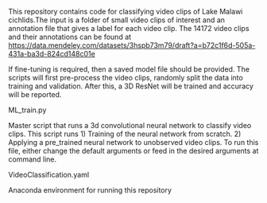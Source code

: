 This repository contains code for classifying video clips of Lake Malawi cichlids.The input is a folder of small video clips of interest and an annotation file that gives a label for each video clip. The 14172 video clips and their annotations can be found at https://data.mendeley.com/datasets/3hspb73m79/draft?a=b72c1f6d-505a-431a-ba3d-824cd148c01e


If fine-tuning is required, then a saved model file should be provided.
The scripts will first pre-process the video clips, randomly split the data into training and validation. After this, a 3D ResNet will be trained and accuracy will be reported.

ML_train.py

Master script that runs a 3d convolutional neural network to classify video clips. This script runs 1) Training of the neural network from scratch. 2) Applying a pre_trained neural network to unobserved video clips. 
To run this file, either change the default arguments or feed in the desired arguments at command line.


VideoClassification.yaml

Anaconda environment for running this repository


